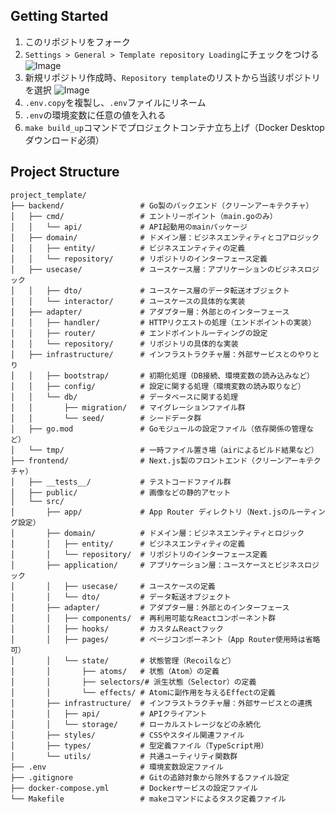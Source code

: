 ## Getting Started
1. このリポジトリをフォーク
2. `Settings > General > Template repository Loading`にチェックをつける
![Image](https://github.com/user-attachments/assets/617d2ae4-9248-4e1d-b37a-7d1f48e31ac2)
3. 新規リポジトリ作成時、`Repository template`のリストから当該リポジトリを選択
![Image](https://github.com/user-attachments/assets/b1937b9d-660b-4f1f-8f70-c7361a0766c3)
4. `.env.copy`を複製し、`.env`ファイルにリネーム
5. `.env`の環境変数に任意の値を入れる
6. `make build_up`コマンドでプロジェクトコンテナ立ち上げ（Docker Desktopダウンロード必須）

## Project Structure
```
project_template/
├── backend/                 # Go製のバックエンド（クリーンアーキテクチャ）
│   ├── cmd/                 # エントリーポイント（main.goのみ）
│   │   └── api/             # API起動用のmainパッケージ
│   ├── domain/              # ドメイン層：ビジネスエンティティとコアロジック
│   │   ├── entity/          # ビジネスエンティティの定義
│   │   └── repository/      # リポジトリのインターフェース定義
│   ├── usecase/             # ユースケース層：アプリケーションのビジネスロジック
│   │   ├── dto/             # ユースケース層のデータ転送オブジェクト
│   │   └── interactor/      # ユースケースの具体的な実装
│   ├── adapter/             # アダプター層：外部とのインターフェース
│   │   ├── handler/         # HTTPリクエストの処理（エンドポイントの実装）
│   │   ├── router/          # エンドポイントルーティングの設定
│   │   └── repository/      # リポジトリの具体的な実装
│   ├── infrastructure/      # インフラストラクチャ層：外部サービスとのやりとり
│   │   ├── bootstrap/       # 初期化処理（DB接続、環境変数の読み込みなど）
│   │   ├── config/          # 設定に関する処理（環境変数の読み取りなど）
│   │   └── db/              # データベースに関する処理
│   │       ├── migration/   # マイグレーションファイル群
│   │       └── seed/        # シードデータ群
│   ├── go.mod               # Goモジュールの設定ファイル（依存関係の管理など）
│   └── tmp/                 # 一時ファイル置き場（airによるビルド結果など）
├── frontend/                # Next.js製のフロントエンド（クリーンアーキテクチャ）
│   ├── __tests__/           # テストコードファイル群
│   ├── public/              # 画像などの静的アセット
│   └── src/
│       ├── app/             # App Router ディレクトリ（Next.jsのルーティング設定）
│       ├── domain/          # ドメイン層：ビジネスエンティティとロジック
│       │   ├── entity/      # ビジネスエンティティの定義
│       │   └── repository/  # リポジトリのインターフェース定義
│       ├── application/     # アプリケーション層：ユースケースとビジネスロジック
│       │   ├── usecase/     # ユースケースの定義
│       │   └── dto/         # データ転送オブジェクト
│       ├── adapter/         # アダプター層：外部とのインターフェース
│       │   ├── components/  # 再利用可能なReactコンポーネント群
│       │   ├── hooks/       # カスタムReactフック
│       │   ├── pages/       # ページコンポーネント（App Router使用時は省略可）
│       │   └── state/       # 状態管理（Recoilなど）
│       │       ├── atoms/   # 状態（Atom）の定義
│       │       ├── selectors/# 派生状態（Selector）の定義
│       │       └── effects/ # Atomに副作用を与えるEffectの定義
│       ├── infrastructure/  # インフラストラクチャ層：外部サービスとの連携
│       │   ├── api/         # APIクライアント
│       │   └── storage/     # ローカルストレージなどの永続化
│       ├── styles/          # CSSやスタイル関連ファイル
│       ├── types/           # 型定義ファイル（TypeScript用）
│       └── utils/           # 共通ユーティリティ関数群
├── .env                     # 環境変数設定ファイル
├── .gitignore               # Gitの追跡対象から除外するファイル設定
├── docker-compose.yml       # Dockerサービスの設定ファイル
└── Makefile                 # makeコマンドによるタスク定義ファイル
```
